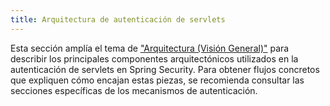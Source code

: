```yaml
---
title: Arquitectura de autenticación de servlets
---
```


Esta sección amplía el tema de ["Arquitectura (Visión General)"](../../Arquitectura/Arquitectura.md) para describir los principales componentes arquitectónicos utilizados en la autenticación de servlets en Spring Security. Para obtener flujos concretos que expliquen cómo encajan estas piezas, se recomienda consultar las secciones específicas de los mecanismos de autenticación.

